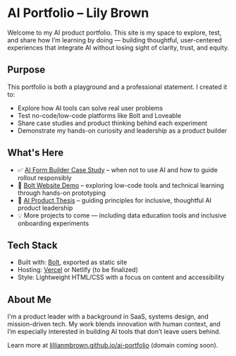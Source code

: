 # AI Portfolio – Lily Brown

Welcome to my AI product portfolio. This site is my space to explore, test, and share how I’m learning by doing — building thoughtful, user-centered experiences that integrate AI without losing sight of clarity, trust, and equity.

## Purpose

This portfolio is both a playground and a professional statement. I created it to:
- Explore how AI tools can solve real user problems
- Test no-code/low-code platforms like Bolt and Loveable
- Share case studies and product thinking behind each experiment
- Demonstrate my hands-on curiosity and leadership as a product builder

## What's Here

- ✅ [AI Form Builder Case Study](./form-builder-case-study/README.md) – when not to use AI and how to guide rollout responsibly 
- 🧪 [Bolt Website Demo](./bolt-website-demo/README.md) – exploring low-code tools and technical learning through hands-on prototyping
- 🧠 [AI Product Thesis](./ai-thesis/README.md) – guiding principles for inclusive, thoughtful AI product leadership
- 💡 More projects to come — including data education tools and inclusive onboarding experiments

## Tech Stack

- Built with: [Bolt](https://www.bolt.fun), exported as static site
- Hosting: [Vercel](https://vercel.com) or Netlify (to be finalized)
- Style: Lightweight HTML/CSS with a focus on content and accessibility

## About Me

I'm a product leader with a background in SaaS, systems design, and mission-driven tech. My work blends innovation with human context, and I’m especially interested in building AI tools that don’t leave users behind.

Learn more at [lillianmbrown.github.io/ai-portfolio](https://lillianmbrown.github.io/ai-portfolio) (domain coming soon).
